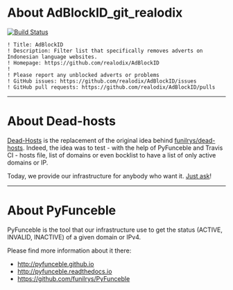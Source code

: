 # About AdBlockID_git_realodix

[![Build Status](https://travis-ci.org/dead-hosts/AdBlockID_git_realodix.svg?branch=master)](https://travis-ci.org/dead-hosts/AdBlockID_git_realodix)

```
! Title: AdBlockID
! Description: Filter list that specifically removes adverts on Indonesian language websites.
! Homepage: https://github.com/realodix/AdBlockID
! 
! Please report any unblocked adverts or problems
! GitHub issues: https://github.com/realodix/AdBlockID/issues
! GitHub pull requests: https://github.com/realodix/AdBlockID/pulls
```

--------------------------------------------------------------------------------

# About Dead-hosts

[Dead-Hosts](https://github.com/dead-hosts) is the replacement of the original idea behind [funilrys/dead-hosts](https://github.com/funilrys/dead-hosts).
Indeed, the idea was to test - with the help of PyFunceble and Travis CI - hosts file, list of domains or even bocklist to have a list of only active domains or IP.

Today, we provide our infrastructure for anybody who want it. [Just ask](https://github.com/dead-hosts/dev-center/issues/new?template=inclusion-request.md)!


--------------------------------------------------------------------------------

# About PyFunceble

PyFunceble is the tool that our infrastructure use to get the status (ACTIVE, INVALID, INACTIVE) of a given domain or IPv4.

Please find more information about it there:

* http://pyfunceble.github.io
* http://pyfunceble.readthedocs.io
* https://github.com/funilrys/PyFunceble

